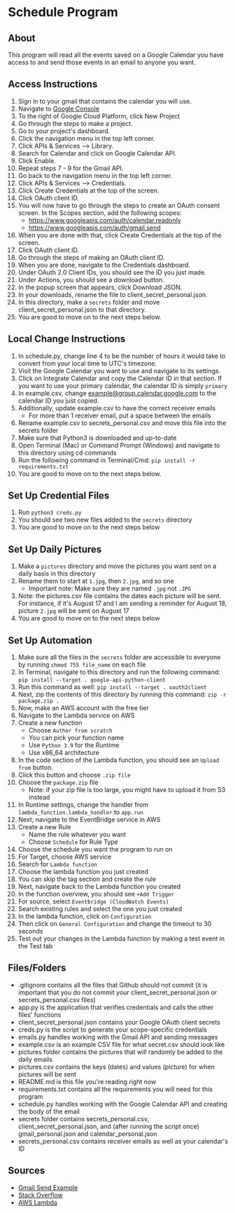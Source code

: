 # Schedule Program

## About
This program will read all the events saved on a Google Calendar you have access to and send those events in an email to anyone you want.

## Access Instructions
1. Sign in to your gmail that contains the calendar you will use.
2. Navigate to [Google Console](https://console.cloud.google.com)
3. To the right of Google Cloud Platform, click New Project
4. Go through the steps to make a project.
5. Go to your project's dashboard.
6. Click the navigation menu in the top left corner.
7. Click APIs & Services --> Library.
8. Search for Calendar and click on Google Calendar API.
9. Click Enable.
10. Repeat steps 7 - 9 for the Gmail API.
11. Go back to the navigation menu in the top left corner.
12. Click APIs & Services --> Credentials.
13. Click Create Credentials at the top of the screen.
14. Click OAuth client ID.
15. You will now have to go through the steps to create an OAuth consent screen. In the Scopes section, add the following scopes: 
    * https://www.googleapis.com/auth/calendar.readonly
    * https://www.googleapis.com/auth/gmail.send
16. When you are done with that, click Create Credentials at the top of the screen.
17. Click OAuth client ID.
18. Go through the steps of making an OAuth client ID.
19. When you are done, navigate to the Credentials dashboard.
20. Under OAuth 2.0 Client IDs, you should see the ID you just made.
21. Under Actions, you should see a download button.
22. In the popup screen that appears, click Download JSON.
23. In your downloads, rename the file to client_secret_personal.json.
24. In this directory, make a ```secrets``` folder and move client_secret_personal.json to that directory.
25. You are good to move on to the next steps below.


## Local Change Instructions
1. In schedule.py, change line 4 to be the number of hours it would take to convert from your local time to UTC's timezone.
2. Visit the Google Calendar you want to use and navigate to its settings.
3. Click on Integrate Calendar and copy the Calendar ID in that section. If you want to use your primary calendar, the calendar ID is simply ```primary```
4. In example.csv, change example@group.calendar.google.com to the calendar ID you just copied.
5. Additionally, update example.csv to have the correct receiver emails
    * For more than 1 receiver email, put a space between the emails
6. Rename example.csv to secrets_personal.csv and move this file into the secrets folder
7. Make sure that Python3 is downloaded and up-to-date
8. Open Terminal (Mac) or Command Prompt (Windows) and navigate to this directory using cd commands
9. Run the following command in Terminal/Cmd: ```pip install -r requirements.txt ```
10. You are good to move on to the next steps below.


## Set Up Credential Files
1. Run ```python3 creds.py```
2. You should see two new files added to the ```secrets``` directory
3. You are good to move on to the next steps below


## Set Up Daily Pictures
1. Make a ```pictures``` directory and move the pictures you want sent on a daily basis in this directory
2. Rename them to start at ```1.jpg```, then ```2.jpg```, and so one
    * Important note: Make sure they are named ```.jpg``` not ```.JPG```
3. Note: the pictures.csv file contains the dates each picture will be sent. For instance, if it's August 17 and I am sending a reminder for August 18, picture ```2.jpg``` will be sent on August 17
4. You are good to move on to the next steps below


## Set Up Automation
1. Make sure all the files in the ```secrets``` folder are accessible to everyone by running ```chmod 755 file_name``` on each file
2. In Terminal, navigate to this directory and run the following command: ```pip install --target . google-api-python-client```
3. Run this command as well: ```pip install --target . oauth2client```
4. Next, zip the contents of this directory by running this command: ```zip -r package.zip .```
5. Now, make an AWS account with the free tier
6. Navigate to the Lambda service on AWS
7. Create a new function
    * Choose ```Author from scratch```
    * You can pick your function name
    * Use ```Python 3.9``` for the Runtime
    * Use x86_64 architecture
8. In the code section of the Lambda function, you should see an ```Upload from``` button.
9. Click this button and choose ```.zip file```
10. Choose the ```package.zip``` file
    * Note: if your zip file is too large, you might have to upload it from S3 instead
11. In Runtime settings, change the handler from ```lambda_function.lambda_handler``` to ```app.run```
12. Next, navigate to the EventBridge service in AWS
13. Create a new Rule
    * Name the rule whatever you want
    * Choose ```Schedule``` for Rule Type
14. Choose the schedule you want the program to run on
15. For Target, choose AWS service
16. Search for ```Lambda function```
17. Choose the lambda function you just created
18. You can skip the tag section and create the rule
19. Next, navigate back to the Lambda function you created
20. In the function overview, you should see ```+Add Trigger```
21. For source, select ```Eventbridge (CloudWatch Events)```
22. Search existing rules and select the one you just created
23. In the lambda function, click on ```Configuration```
24. Then click on ```General Configuration``` and change the timeout to 30 seconds
25. Test out your changes in the Lambda function by making a test event in the Test tab


## Files/Folders
* .gitignore contains all the files that Github should not commit (it is important that you do not commit your client_secret_personal.json or secrets_personal.csv files)
* app.py is the application that verifies credentials and calls the other files' functions
* client_secret_personal.json contains your Google OAuth client secrets
* creds.py is the script to generate your scope-specific credentials
* emails.py handles working with the Gmail API and sending messages
* example.csv is an example CSV file for what secret.csv should look like
* pictures folder contains the pictures that will randomly be added to the daily emails
* pictures.csv contains the keys (dates) and values (picture) for when pictures will be sent
* README.md is this file you're reading right now
* requirements.txt contains all the requirements you will need for this program
* schedule.py handles working with the Google Calendar API and creating the body of the email
* secrets folder contains secrets_personal.csv, client_secret_personal.json, and (after running the script once) gmail_personal.json and calendar_personal.json
* secrets_personal.csv contains receiver emails as well as your calendar's ID

## Sources
* [Gmail Send Example](https://stackoverflow.com/questions/37201250/sending-email-via-gmail-python
)
* [Stack Overflow](https://stackoverflow.com/)
* [AWS Lambda](https://docs.aws.amazon.com/lambda/latest/dg/python-package.html#python-package-create-package-with-dependency)
